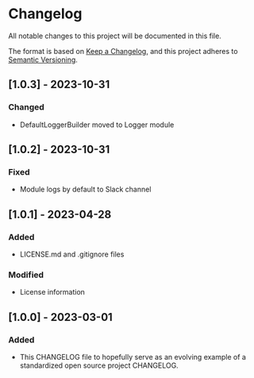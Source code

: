 # Changelog
All notable changes to this project will be documented in this file.

The format is based on [Keep a Changelog](https://keepachangelog.com/en/1.0.0/),
and this project adheres to [Semantic Versioning](https://semver.org/spec/v2.0.0.html).

## [1.0.3] - 2023-10-31
### Changed
- DefaultLoggerBuilder moved to Logger module

## [1.0.2] - 2023-10-31
### Fixed
- Module logs by default to Slack channel

## [1.0.1] - 2023-04-28
### Added
- LICENSE.md and .gitignore files
 
### Modified
- License information

## [1.0.0] - 2023-03-01
### Added
- This CHANGELOG file to hopefully serve as an evolving example of a
  standardized open source project CHANGELOG.
